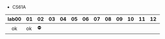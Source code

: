 - CS61A

 lab00 | 01   | 02   | 03   | 04   | 05   | 06   | 07   | 08   | 09   | 10   | 11   | 12   | 13   | 14   
:-:|---|---|---|---|---|---|---|---|---|---|---|---|---|---
   ok   | ok |  ⛔  |      |      |      |      |      |      |      |      |      |      |      |      

 

